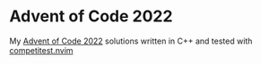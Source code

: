 # Advent of Code 2022

My [Advent of Code 2022](https://adventofcode.com/2022) solutions written in C++ and tested with [competitest.nvim](https://github.com/xeluxee/competitest.nvim)
